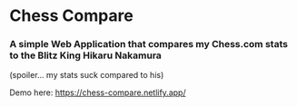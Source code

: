 # Chess Compare

### A simple Web Application that compares my Chess.com stats to the Blitz King Hikaru Nakamura

(spoiler... my stats suck compared to his)

Demo here: https://chess-compare.netlify.app/
